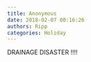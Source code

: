 ```yaml
---
title: Anonymous
date: 2018-02-07 00:16:26
authors: Ripp
categories: Holiday
---
```


 DRAINAGE DISASTER !!!!